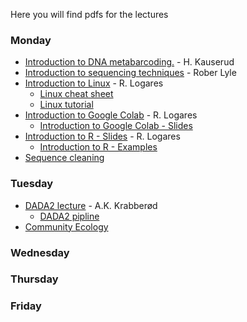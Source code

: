 Here you will find pdfs for the lectures

### Monday
- [Introduction to DNA metabarcoding.](../Lectures/Lecture_pdfs/Intro_lecture.pdf) - H. Kauserud
- [Introduction to sequencing techniques](../Lectures/Lecture_pdfs/20230417_Lyle_v2.pdf) - Rober Lyle
- [Introduction to Linux](../Lectures/Intro.to.unix/intro.to.unix.pdf) - R. Logares
  - [Linux cheat sheet](../Lectures/Intro.to.unix/Unix_cheat_sheet.pdf)
  - [Linux tutorial](../Lectures/Intro.to.unix/unix.commands.and.tutorial.txt)
- [Introduction to Google Colab](../Lectures/Intro.to.colab/) - R. Logares
  - [Introduction to Google Colab - Slides](../Lectures/Intro.to.colab/Intro.to.google.colab.pdf) 
- [Introduction to R - Slides](../Lectures/intro.to.R/intro.to.R.pdf) - R. Logares
  - [Introduction to R - Examples](../Lectures/intro.to.R/Intro.to.R.BIO9905MERG1_V23.R)
- [Sequence cleaning](../Lectures/cutadapt.and.seq.cleaning/)
### Tuesday
- [DADA2 lecture](../Lectures/Lecture_pdfs/DADA2_lecture_V23.pdf) - A.K. Krabberød
  - [DADA2 pipline](../Dada2_Pipeline/)
- [Community Ecology](./community.ecology.intro/Community.Ecology.short.pdf)
### Wednesday
### Thursday
### Friday
